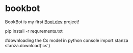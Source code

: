 # bookbot

BookBot is my first [Boot.dev](https://www.boot.dev) project!

pip install -r requrements.txt

#downloading the Cs model in python console
import stanza
stanza.download('cs')
